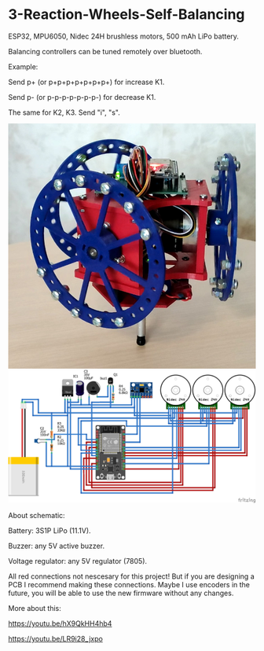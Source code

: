 # 3-Reaction-Wheels-Self-Balancing

ESP32, MPU6050, Nidec 24H brushless motors, 500 mAh LiPo battery.

Balancing controllers can be tuned remotely over bluetooth.

Example:

Send p+ (or p+p+p+p+p+p+p+) for increase K1.

Send p- (or p-p-p-p-p-p-p-) for decrease K1.

The same for K2, K3. Send "i", "s".

<img src="/pictures/3-wheel1.jpg" alt="3-Reaction-Wheels-Self-Balancing"/>

<img src="/pictures/Schematic.png" alt="3-Reaction-Wheels-Self-Balancing-Schematic"/>

About schematic:

Battery: 3S1P LiPo (11.1V). 

Buzzer: any 5V active buzzer.

Voltage regulator: any 5V regulator (7805).

All red connections not nescesary for this project! But if you are designing a PCB I recommend making these connections. Maybe I use encoders in the future, you will be able to use the new firmware without any changes.
 
More about this:

https://youtu.be/hX9QkHH4hb4

https://youtu.be/LR9i28_jxpo
